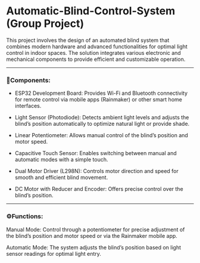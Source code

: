 # Automatic-Blind-Control-System (Group Project)


This project involves the design of an automated blind system that combines modern hardware and advanced functionalities for optimal light control in indoor spaces. The solution integrates various electronic and mechanical components to provide efficient and customizable operation.

---

### 🧩Components:

- ESP32 Development Board: Provides Wi-Fi and Bluetooth connectivity for remote control via mobile apps (Rainmaker) or other smart home interfaces.

- Light Sensor (Photodiode): Detects ambient light levels and adjusts the blind’s position automatically to optimize natural light or provide shade.

- Linear Potentiometer: Allows manual control of the blind’s position and motor speed.

- Capacitive Touch Sensor: Enables switching between manual and automatic modes with a simple touch.

- Dual Motor Driver (L298N): Controls motor direction and speed for smooth and efficient blind movement.

- DC Motor with Reducer and Encoder: Offers precise control over the blind’s position.

---

### ⚙️Functions:

Manual Mode: Control through a potentiometer for precise adjustment of the blind’s position and motor speed or via the Rainmaker mobile app.

Automatic Mode: The system adjusts the blind’s position based on light sensor readings for optimal light entry.

